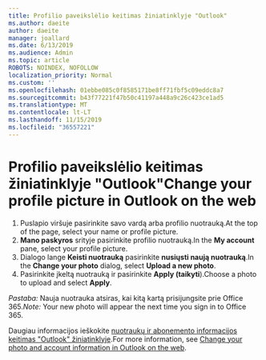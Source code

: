 ```yaml
---
title: Profilio paveikslėlio keitimas žiniatinklyje "Outlook"
ms.author: daeite
author: daeite
manager: joallard
ms.date: 6/13/2019
ms.audience: Admin
ms.topic: article
ROBOTS: NOINDEX, NOFOLLOW
localization_priority: Normal
ms.custom: ''
ms.openlocfilehash: 01ebbe085c0f8585171be8ff71fbf5c09eddc8a7
ms.sourcegitcommit: b43f77221f47b50c41197a448a9c26c423ce1ad5
ms.translationtype: MT
ms.contentlocale: lt-LT
ms.lasthandoff: 11/15/2019
ms.locfileid: "36557221"
---
```

# <a name="change-your-profile-picture-in-outlook-on-the-web"></a><span data-ttu-id="bb21c-102">Profilio paveikslėlio keitimas žiniatinklyje "Outlook"</span><span class="sxs-lookup"><span data-stu-id="bb21c-102">Change your profile picture in Outlook on the web</span></span>

1. <span data-ttu-id="bb21c-103">Puslapio viršuje pasirinkite savo vardą arba profilio nuotrauką.</span><span class="sxs-lookup"><span data-stu-id="bb21c-103">At the top of the page, select your name or profile picture.</span></span>
1. <span data-ttu-id="bb21c-104">**Mano paskyros** srityje pasirinkite profilio nuotrauką.</span><span class="sxs-lookup"><span data-stu-id="bb21c-104">In the **My account** pane, select your profile picture.</span></span>
1. <span data-ttu-id="bb21c-105">Dialogo lange **Keisti nuotrauką** pasirinkite **nusiųsti naują nuotrauką**.</span><span class="sxs-lookup"><span data-stu-id="bb21c-105">In the **Change your photo** dialog, select **Upload a new photo**.</span></span>
1. <span data-ttu-id="bb21c-106">Pasirinkite įkeltą nuotrauką ir pasirinkite **Apply (taikyti**).</span><span class="sxs-lookup"><span data-stu-id="bb21c-106">Choose a photo to upload and select **Apply**.</span></span>

<span data-ttu-id="bb21c-107">*Pastaba:* Nauja nuotrauka atsiras, kai kitą kartą prisijungsite prie Office 365.</span><span class="sxs-lookup"><span data-stu-id="bb21c-107">*Note:* Your new photo will appear the next time you sign in to Office 365.</span></span>

<span data-ttu-id="bb21c-108">Daugiau informacijos ieškokite [nuotraukų ir abonemento informacijos keitimas "Outlook" žiniatinklyje](https://support.office.com/article/b2dbb289-851d-4bed-93c3-3e136f5659ec).</span><span class="sxs-lookup"><span data-stu-id="bb21c-108">For more information, see [Change your photo and account information in Outlook on the web](https://support.office.com/article/b2dbb289-851d-4bed-93c3-3e136f5659ec).</span></span>